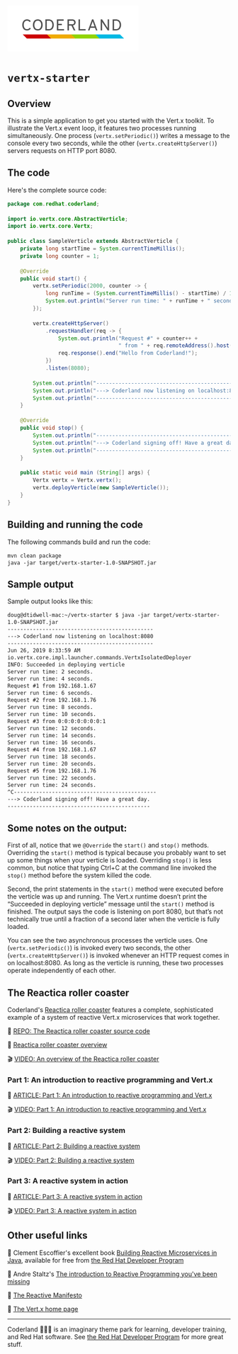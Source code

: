 ![Coderland logo](images/Coderland_logo.png)

# `vertx-starter`

## Overview

This is a simple application to get you started with the Vert.x toolkit. 
To illustrate the Vert.x event loop, it features
two processes running simultaneously. One process (`vertx.setPeriodic()`) 
writes a message to the
console every two seconds, while the other (`vertx.createHttpServer()`) 
servers requests on HTTP port 8080. 

## The code

Here's the complete source code: 

```Java
package com.redhat.coderland;

import io.vertx.core.AbstractVerticle;
import io.vertx.core.Vertx;

public class SampleVerticle extends AbstractVerticle {
    private long startTime = System.currentTimeMillis();
    private long counter = 1;
    
    @Override
    public void start() {
        vertx.setPeriodic(2000, counter -> {
            long runTime = (System.currentTimeMillis() - startTime) / 1000;
            System.out.println("Server run time: " + runTime + " seconds.");
        });

        vertx.createHttpServer()
            .requestHandler(req -> {
                System.out.println("Request #" + counter++ +
                                   " from " + req.remoteAddress().host());
                req.response().end("Hello from Coderland!");
            })
            .listen(8080);
        
        System.out.println("----------------------------------------------");
        System.out.println("---> Coderland now listening on localhost:8080");
        System.out.println("----------------------------------------------");
    }

    @Override
    public void stop() {
        System.out.println("---------------------------------------------");
        System.out.println("---> Coderland signing off! Have a great day.");
        System.out.println("---------------------------------------------");
    }
    
    public static void main (String[] args) {
        Vertx vertx = Vertx.vertx();
        vertx.deployVerticle(new SampleVerticle());
    }
}
```

## Building and running the code

The following commands build and run the code: 

```
mvn clean package
java -jar target/vertx-starter-1.0-SNAPSHOT.jar
```

## Sample output 

Sample output looks like this: 

```
doug@dtidwell-mac:~/vertx-starter $ java -jar target/vertx-starter-1.0-SNAPSHOT.jar 
----------------------------------------------
---> Coderland now listening on localhost:8080
----------------------------------------------
Jun 26, 2019 8:33:59 AM io.vertx.core.impl.launcher.commands.VertxIsolatedDeployer
INFO: Succeeded in deploying verticle
Server run time: 2 seconds.
Server run time: 4 seconds.
Request #1 from 192.168.1.67
Server run time: 6 seconds.
Request #2 from 192.168.1.76
Server run time: 8 seconds.
Server run time: 10 seconds.
Request #3 from 0:0:0:0:0:0:0:1
Server run time: 12 seconds.
Server run time: 14 seconds.
Server run time: 16 seconds.
Request #4 from 192.168.1.67
Server run time: 18 seconds.
Server run time: 20 seconds.
Request #5 from 192.168.1.76
Server run time: 22 seconds.
Server run time: 24 seconds.
^C---------------------------------------------
---> Coderland signing off! Have a great day.
---------------------------------------------
```

## Some notes on the output: 

First of all, notice that we `@Override` the `start()` and `stop()` methods. 
Overriding the `start()` method is typical because you probably want to set 
up some things when your verticle is loaded. Overriding `stop()` is less 
common, but notice that typing Ctrl+C at the command line invoked the `stop()` 
method before the system killed the code. 
 
Second, the print statements in the `start()` method were executed before the 
verticle was up and running. The Vert.x runtime doesn’t print the 
“Succeeded in deploying verticle” message until the `start()` method is 
finished. The output says the code is listening on port 8080, but that’s not
technically true until a fraction of a second later when the verticle is fully loaded. 
 
You can see the two asynchronous processes the verticle uses. 
One (`vertx.setPeriodic()`) is invoked every 
two seconds, the other (`vertx.createHttpServer()`) is invoked whenever an 
HTTP request comes in on localhost:8080. 
As long as the verticle is running, these two processes operate 
independently of each other.

## The Reactica roller coaster

Coderland's [Reactica roller coaster](https://developers.redhat.com/coderland/reactive)
features a complete, sophisticated example of a system 
of reactive Vert.x microservices that work together. 

:gift: [REPO: The Reactica roller coaster source code](https://github.com/reactica/rhte-demo)

:page_facing_up: [Reactica roller coaster overview](https://developers.redhat.com/coderland/reactive/)

:clapper: [VIDEO: An overview of the Reactica roller coaster](https://youtu.be/)

### Part 1: An introduction to reactive programming and Vert.x 

:page_facing_up: [ARTICLE: Part 1: An introduction to reactive programming and Vert.x](https://developers.redhat.com/coderland/reactive/reactive-intro)

:clapper: [VIDEO: Part 1: An introduction to reactive programming and Vert.x](https://youtu.be/)

### Part 2: Building a reactive system

:page_facing_up: [ARTICLE: Part 2: Building a reactive system](https://developers.redhat.com/coderland/reactive/building-a-reactive-system/)

:clapper: [VIDEO: Part 2: Building a reactive system](https://youtu.be/)

### Part 3: A reactive system in action

:page_facing_up: [ARTICLE: Part 3: A reactive system in action](https://developers.redhat.com/coderland/reactive/reactive-system-in-action/)

:clapper: [VIDEO: Part 3: A reactive system in action](https://youtu.be/)

## Other useful links

:book: Clement Escoffier's excellent book [Building Reactive Microservices in Java](https://developers.redhat.com/books/building-reactive-microservices-java/old/), available for free from [the Red Hat Developer Program](https://developers.redhat.com/)

:page_facing_up: Andre Staltz's [The introduction to Reactive Programming you've been missing](https://gist.github.com/staltz/868e7e9bc2a7b8c1f754)

:page_facing_up: [The Reactive Manifesto](https://www.reactivemanifesto.org/)

:page_facing_up: [The Vert.x home page](https://vertx.io)

***

Coderland :roller_coaster::rocket::ferris_wheel: is an imaginary theme park for learning, developer training, and Red Hat software. See [the Red Hat Developer Program](https://developers.redhat.com/) for more great stuff.